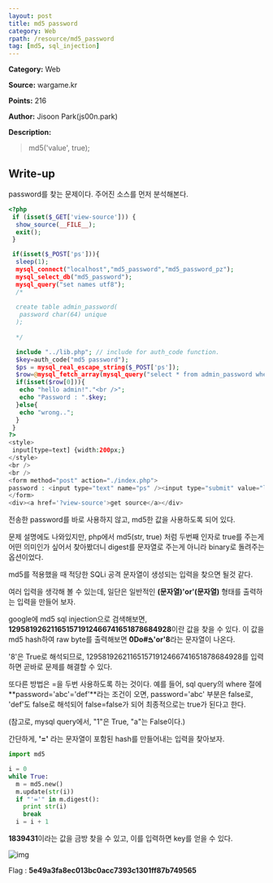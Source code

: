 ```yaml
---
layout: post
title: md5 password
category: Web
rpath: /resource/md5_password
tag: [md5, sql_injection] 
---
```


**Category:** Web

**Source:** wargame.kr

**Points:** 216

**Author:** Jisoon Park(js00n.park)

**Description:** 

> md5('value', true);

## Write-up

password를 찾는 문제이다. 주어진 소스를 먼저 분석해본다.

```php
<?php
 if (isset($_GET['view-source'])) {
  show_source(__FILE__);
  exit();
 }

 if(isset($_POST['ps'])){
  sleep(1);
  mysql_connect("localhost","md5_password","md5_password_pz");
  mysql_select_db("md5_password");
  mysql_query("set names utf8");
  /*
  
  create table admin_password(
   password char(64) unique
  );
  
  */

  include "../lib.php"; // include for auth_code function.
  $key=auth_code("md5 password");
  $ps = mysql_real_escape_string($_POST['ps']);
  $row=@mysql_fetch_array(mysql_query("select * from admin_password where password='".md5($ps,true)."'"));
  if(isset($row[0])){
   echo "hello admin!"."<br />";
   echo "Password : ".$key;
  }else{
   echo "wrong..";
  }
 }
?>
<style>
 input[type=text] {width:200px;}
</style>
<br />
<br />
<form method="post" action="./index.php">
password : <input type="text" name="ps" /><input type="submit" value="login" />
</form>
<div><a href='?view-source'>get source</a></div>
```

전송한 password를 바로 사용하지 않고, md5한 값을 사용하도록 되어 있다.

문제 설명에도 나와있지만, php에서 md5(str, true) 처럼 두번째 인자로 true를 주는게 어떤 의미인가 싶어서 찾아봤더니 digest를 문자열로 주는게 아니라 binary로 돌려주는 옵션이었다.

md5를 적용했을 때 적당한 SQLi 공격 문자열이 생성되는 입력을 찾으면 될것 같다.

여러 입력을 생각해 볼 수 있는데, 일단은 일반적인 **(문자열)'or'(문자열)** 형태를 출력하는 입력을 만들어 보자.

google에 md5 sql injection으로 검색해보면, **129581926211651571912466741651878684928**이란 값을 찾을 수 있다. 이 값을 md5 hash하여 raw byte를 출력해보면 **ٔ0Do#ࠁ'or'8**라는 문자열이 나온다. 

'8'은 True로 해석되므로, 129581926211651571912466741651878684928를 입력하면 곧바로 문제를 해결할 수 있다.

또다른 방법은 =을 두번 사용하도록 하는 것이다. 예를 들어, sql query의 where 절에 **password='abc'='def'**라는 조건이 오면, password='abc' 부분은 false로, 'def'도 false로 해석되어 false=false가 되어 최종적으로는 true가 된다고 한다.

(참고로, mysql query에서, "1"은 True, "a"는 False이다.)

간단하게, **'='** 라는 문자열이 포함된 hash를 만들어내는 입력을 찾아보자.

```python
import md5

i = 0
while True:
  m = md5.new()
  m.update(str(i))
  if "'='" in m.digest():
    print str(i)
    break
  i = i + 1
```

**1839431**이라는 값을 금방 찾을 수 있고, 이를 입력하면 key를 얻을 수 있다.

![img]({{page.rpath|prepend:site.baseurl}}/flag.png)

Flag : **5e49a3fa8ec013bc0acc7393c1301ff87b749565**
